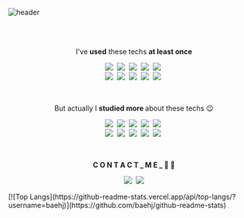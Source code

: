 ![header](https://capsule-render.vercel.app/api?type=SOFT&text=C://baehyunjung/coding/🐣&fontSize=45&fontColor=FEFEFF&color=000000&height=150&animation=twinkling)

<br>
<br>
<p align="center">  I've <b>used</b> these techs <b>at least once</b>  </p> 

<p align="center">
  <img src="https://img.shields.io/badge/Java-007396?style=flat-square&logo=Java&logoColor=white"/></a>&nbsp
  <img src="https://img.shields.io/badge/Spring-6DB33F?style=flat-square&logo=Spring&logoColor=white"/></a>&nbsp
  <img src="https://img.shields.io/badge/SpringBoot-6DB33F?style=flat-square&logo=Spring&logoColor=white"/></a>&nbsp
  <img src="https://img.shields.io/badge/Oracle-F80000?style=flat-square&logo=Oracle&logoColor=white"/></a>&nbsp 
  <img src="https://img.shields.io/badge/Mysql-E6B91E?style=flat-square&logo=MySql&logoColor=white"/></a>&nbsp
  <br>
  <img src="https://img.shields.io/badge/Javascript-ffb13b?style=flat-square&logo=javascript&logoColor=white"/></a>&nbsp
   <img src="https://img.shields.io/badge/TypeScript-3178C6?style=flat-square&logo=TypeScript&logoColor=white"/></a>&nbsp
  <img src="https://img.shields.io/badge/jQuery-0769AD?style=flat-square&logo=jQuery&logoColor=white"/></a>&nbsp
 <img src="https://img.shields.io/badge/css-1572B6?style=flat-square&logo=css3&logoColor=white"/></a>&nbsp
  <img src="https://img.shields.io/badge/html-E34F26?style=flat-square&logo=html5&logoColor=white"/></a>&nbsp
</p>
<br>
<p align="center">  But actually I <b> studied more </b>about these techs 😉</p>

<p align="center">
  <img src="https://img.shields.io/badge/Java-007396?style=flat-square&logo=Java&logoColor=white"/></a>&nbsp
  <img src="https://img.shields.io/badge/Spring-6DB33F?style=flat-square&logo=Spring&logoColor=white"/></a>&nbsp
  <img src="https://img.shields.io/badge/SpringBoot-6DB33F?style=flat-square&logo=Spring&logoColor=white"/></a>&nbsp
  <img src="https://img.shields.io/badge/Oracle-F80000?style=flat-square&logo=Oracle&logoColor=white"/></a>&nbsp 
  <img src="https://img.shields.io/badge/Mysql-E6B91E?style=flat-square&logo=MySql&logoColor=white"/></a>&nbsp
  <br>
  <img src="https://img.shields.io/badge/Javascript-ffb13b?style=flat-square&logo=javascript&logoColor=white"/></a>&nbsp
   <img src="https://img.shields.io/badge/TypeScript-3178C6?style=flat-square&logo=TypeScript&logoColor=white"/></a>&nbsp
  <img src="https://img.shields.io/badge/jQuery-0769AD?style=flat-square&logo=jQuery&logoColor=white"/></a>&nbsp
 <img src="https://img.shields.io/badge/css-1572B6?style=flat-square&logo=css3&logoColor=white"/></a>&nbsp
  <img src="https://img.shields.io/badge/html-E34F26?style=flat-square&logo=html5&logoColor=white"/></a>&nbsp
</p>
<br>
<p align="center"><b> C O N T A C T  _ M E  _ 👄 💭 </b></p> 
<p align="center">
<a href="https://motley-scarf-665.notion.site/BAE-S-W-Engineering-wiki-3c590e9a867e4f28bf8e027c4e249544"><img src="https://img.shields.io/badge/Tech%20Blog-000000?style=flat-square&logo=Notion&logoColor=white&link=https://motley-scarf-665.notion.site/BAE-S-W-Engineering-wiki-3c590e9a867e4f28bf8e027c4e249544"/></a>&nbsp
<a href="mailto:baehj211221@gmail.com"><img src="https://img.shields.io/badge/Gmail-d14836?style=flat-square&logo=Gmail&logoColor=white&link=baehj211221@gmail.com"/></a>
<p>
[![Top Langs](https://github-readme-stats.vercel.app/api/top-langs/?username=baehj)](https://github.com/baehj/github-readme-stats)
